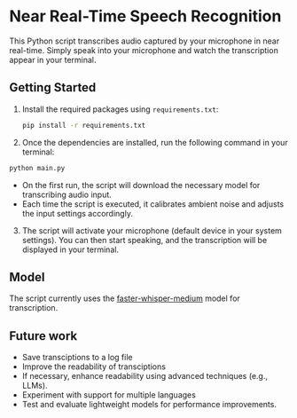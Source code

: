 # Near Real-Time Speech Recognition

This Python script transcribes audio captured by your microphone in near real-time. Simply speak into your microphone and watch the transcription appear in your terminal.

## Getting Started

1. Install the required packages using `requirements.txt`:

   ```bash
   pip install -r requirements.txt
   ```

2. Once the dependencies are installed, run the following command in your terminal:

```bash
python main.py
```

- On the first run, the script will download the necessary model for transcribing audio input.
- Each time the script is executed, it calibrates ambient noise and adjusts the input settings accordingly.

3. The script will activate your microphone (default device in your system settings). You can then start speaking, and the transcription will be displayed in your terminal.

## Model

The script currently uses the [faster-whisper-medium](https://huggingface.co/Systran/faster-whisper-medium) model for transcription.

## Future work

- Save transciptions to a log file
- Improve the readability of transciptions
- If necessary, enhance readability using advanced techniques (e.g., LLMs).
- Experiment with support for multiple languages
- Test and evaluate lightweight models for performance improvements.
